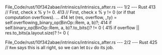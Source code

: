 File_Code/rust/10f342abae/intrinsics/intrinsics_after.rs --- 1/2 --- Rust
413         // First, check x % y != 0.                                                                                                                      413         // First, check x % y != 0 (or if that computation overflows).
...                                                                                                                                                          414         let (res, overflow, _ty) = self.overflowing_binary_op(BinOp::Rem, a, b)?;
414         if self.binary_op(BinOp::Rem, a, b)?.to_bits()? != 0 {                                                                                           415         if overflow || res.to_bits(a.layout.size)? != 0 {

File_Code/rust/10f342abae/intrinsics/intrinsics_after.rs --- 2/2 --- Rust
                                                                                                                                                             425         // `Rem` says this is all right, so we can let `Div` do its job.

